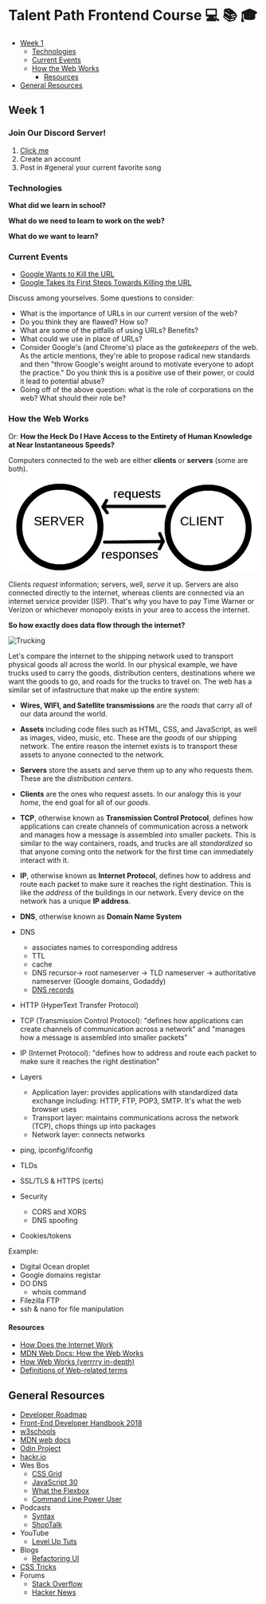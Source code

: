 # Talent Path Frontend Course 💻 📚 🎓

* [Week 1](#week-1)
  * [Technologies](#technologies)
  * [Current Events](#current-events)
  * [How the Web Works](#how-the-web-works)
    * [Resources](#resources)
* [General Resources](#general-resources)

## Week 1

### Join Our Discord Server! <!-- omit in toc -->

1. [Click me](https://discord.gg/65YWDF)
2. Create an account
3. Post in #general your current favorite song

### Technologies

__What did we learn in school?__

__What do we need to learn to work on the web?__

__What do we want to learn?__

### Current Events
* [Google Wants to Kill the URL](https://www.wired.com/story/google-wants-to-kill-the-url/)
* [Google Takes its First Steps Towards Killing the URL](https://www.wired.com/story/google-chrome-kill-url-first-steps/)

Discuss among yourselves. Some questions to consider:
* What is the importance of URLs in our current version of the web?
* Do you think they are flawed? How so? 
* What are some of the pitfalls of using URLs? Benefits?
* What could we use in place of URLs?
* Consider Google's (and Chrome's) place as the _gatekeepers_ of the web. As the article mentions, they're able to propose radical new standards and then "throw Google's weight around to motivate everyone to adopt the practice." Do you think this is a positive use of their power, or could it lead to potential abuse?
* Going off of the above question: what is the role of corporations on the web? What should their role be?

### How the Web Works
Or: __How the Heck Do I Have Access to the Entirety of Human Knowledge at Near Instantaneous Speeds?__

Computers connected to the web are either __clients__ or __servers__ (some are both).

![client & server](week1/client-server.jpg)

Clients _request_ information; servers, well, _serve_ it up. 
Servers are also connected directly to the internet, whereas clients are connected via an internet service provider (ISP). 
That's why you have to pay Time Warner or Verizon or whichever monopoly exists in your area to access the internet.

__So how exactly does data flow through the internet?__

![Trucking](https://vni.s3.amazonaws.com/171221104902022.png)

Let's compare the internet to the shipping network used to transport physical goods all across the world.
In our physical example, we have trucks used to carry the goods, distribution centers, destinations where we want the goods to go, and roads for the trucks to travel on.
The web has a similar set of infastructure that make up the entire system: 

* __Wires, WIFI, and Satellite transmissions__ are the _roads_ that carry all of our data around the world.
* __Assets__ including code files such as HTML, CSS, and JavaScript, as well as images, video, music, etc. These are the _goods_ of our shipping network. The entire reason the internet exists is to transport these assets to anyone connected to the network.
* __Servers__ store the assets and serve them up to any who requests them. These are the _distribution centers_.
* __Clients__ are the ones who request assets. In our analogy this is your _home_, the end goal for all of our _goods_.
* __TCP__, otherwise known as __Transmission Control Protocol__, defines how applications can create channels of communication across a network and manages how a message is assembled into smaller packets. This is similar to the way containers, roads, and trucks are all _standardized_ so that anyone coming onto the network for the first time can immediately interact with it.
* __IP__, otherwise known as __Internet Protocol__, defines how to address and route each packet to make sure it reaches the right destination. This is like the _address_ of the buildings in our network. Every device on the network has a unique __IP address__.
* __DNS__, otherwise known as __Domain Name System__

* DNS
  * associates names to corresponding address
  * TTL
  * cache
  * DNS recursor-> root nameserver -> TLD nameserver -> authoritative nameserver (Google domains, Godaddy)
  * [DNS records](https://www.cloudwards.net/what-are-dns-records/)
* HTTP (HyperText Transfer Protocol)
* TCP (Transmission Control Protocol): "defines how applications can create channels of communication across a network" and "manages how a message is assembled into smaller packets"
* IP (Internet Protocol): "defines how to address and route each packet to make sure it reaches the right destination"
* Layers
  * Application layer: provides applications with standardized data exchange including: HTTP, FTP, POP3, SMTP. It's what the web browser uses
  * Transport layer: maintains communications across the network (TCP), chops things up into packages
  * Network layer: connects networks 
* ping, ipconfig/ifconfig
* TLDs
* SSL/TLS & HTTPS (certs)
* Security
  * CORS and XORS
  * DNS spoofing
* Cookies/tokens

Example: 
* Digital Ocean droplet
* Google domains registar
* DO DNS
  * whois command
* Filezilla FTP
* ssh & nano for file manipulation

#### Resources
* [How Does the Internet Work](https://web.stanford.edu/class/msande91si/www-spr04/readings/week1/InternetWhitepaper.htm)
* [MDN Web Docs: How the Web Works](https://developer.mozilla.org/en-US/docs/Learn/Getting_started_with_the_web/How_the_Web_works)
* [How Web Works (verrrry in-depth)](https://github.com/vasanthk/how-web-works)
* [Definitions of Web-related terms](https://developer.mozilla.org/en-US/docs/Glossary)

## General Resources
* [Developer Roadmap](https://github.com/kamranahmedse/developer-roadmap)
* [Front-End Developer Handbook 2018](https://frontendmasters.com/books/front-end-handbook/2018/)
* [w3schools](https://www.w3schools.com/)
* [MDN web docs](https://developer.mozilla.org/en-US/)
* [Odin Project](https://www.theodinproject.com/)
* [hackr.io](https://hackr.io/)
* Wes Bos
  * [CSS Grid](https://cssgrid.io/)
  * [JavaScript 30](https://javascript30.com/)
  * [What the Flexbox](https://flexbox.io/)
  * [Command Line Power User](https://commandlinepoweruser.com/)
* Podcasts
  * [Syntax](https://syntax.fm/)
  * [ShopTalk](https://shoptalkshow.com/)
* YouTube
  * [Level Up Tuts](https://www.youtube.com/channel/UCyU5wkjgQYGRB0hIHMwm2Sg)
* Blogs
  * [Refactoring UI](https://refactoringui.com/)
* [CSS Tricks](https://css-tricks.com/)
* Forums
  * [Stack Overflow](https://stackoverflow.com/)
  * [Hacker News](https://news.ycombinator.com/news)
